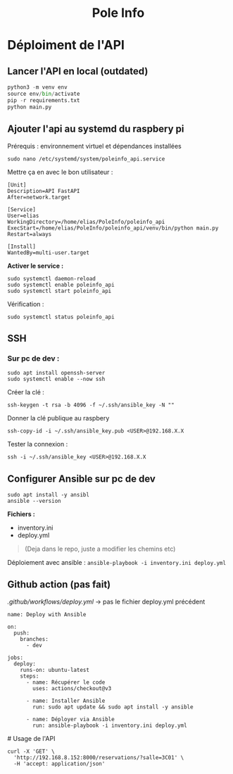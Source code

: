 <div align="center">
	<h1>Pole Info</h1>
</div>

# Déploiment de l'API 
## Lancer l'API en local (outdated)
```py
python3 -m venv env
source env/bin/activate
pip -r requirements.txt
python main.py
```

## Ajouter l'api au systemd du raspbery pi
Prérequis : environnement virtuel et dépendances installées
```
sudo nano /etc/systemd/system/poleinfo_api.service
```
Mettre ça en avec le bon utilisateur : 
```
[Unit]
Description=API FastAPI
After=network.target

[Service]
User=elias
WorkingDirectory=/home/elias/PoleInfo/poleinfo_api
ExecStart=/home/elias/PoleInfo/poleinfo_api/venv/bin/python main.py
Restart=always

[Install]
WantedBy=multi-user.target
```
<b>Activer le service :</b>
``` 
sudo systemctl daemon-reload
sudo systemctl enable poleinfo_api
sudo systemctl start poleinfo_api
````
Vérification : 
```
sudo systemctl status poleinfo_api
```
## SSH
### Sur pc de dev :
```
sudo apt install openssh-server
sudo systemctl enable --now ssh
```
Créer la clé : 
```
ssh-keygen -t rsa -b 4096 -f ~/.ssh/ansible_key -N ""
```
Donner la clé publique au raspbery
```
ssh-copy-id -i ~/.ssh/ansible_key.pub <USER>@192.168.X.X
```
Tester la connexion : 
```
ssh -i ~/.ssh/ansible_key <USER>@192.168.X.X
```

## Configurer Ansible sur pc de dev

```
sudo apt install -y ansibl
ansible --version
```
<b> Fichiers : </b>
- inventory.ini 
- deploy.yml
> (Deja dans le repo, juste a modifier les chemins etc)

Déploiement avec ansible : 
`ansible-playbook -i inventory.ini deploy.yml
`
## Github action (pas fait)
*.github/workflows/deploy.yml* -> pas le fichier deploy.yml précédent
```
name: Deploy with Ansible

on:
  push:
    branches:
      - dev

jobs:
  deploy:
    runs-on: ubuntu-latest
    steps:
      - name: Récupérer le code
        uses: actions/checkout@v3

      - name: Installer Ansible
        run: sudo apt update && sudo apt install -y ansible

      - name: Déployer via Ansible
        run: ansible-playbook -i inventory.ini deploy.yml
```
# Usage de l'API
```
curl -X 'GET' \
  'http://192.168.8.152:8000/reservations/?salle=3C01' \
  -H 'accept: application/json'
```


